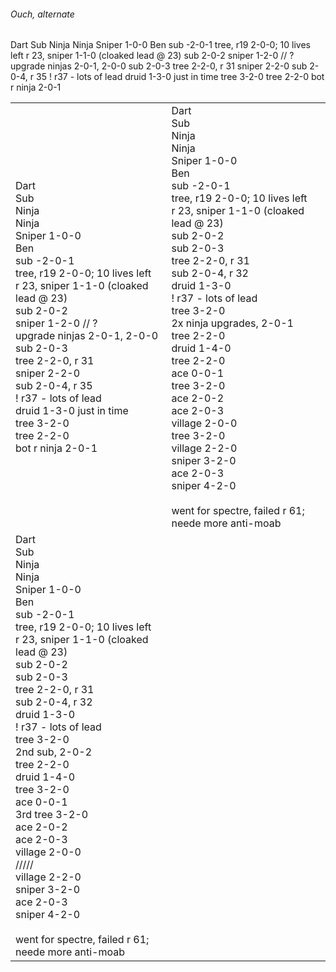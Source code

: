 ###### Ouch, alternate
Dart
Sub
Ninja
Ninja
Sniper 1-0-0
Ben
sub -2-0-1
tree, r19 2-0-0; 10 lives left
r 23, sniper 1-1-0 (cloaked lead @ 23)
sub 2-0-2
sniper 1-2-0 // ?
upgrade ninjas 2-0-1, 2-0-0
sub 2-0-3
tree 2-2-0, r 31
sniper 2-2-0
sub 2-0-4, r 35
! r37 - lots of lead
druid 1-3-0 just in time
tree 3-2-0
tree 2-2-0
bot r ninja 2-0-1

|                                                                                                                                                                                                                                                                                                                                                                                                                                                                                                                                                |                                                                                                                                                                                                                                                                                                                                                                                                                                                                                                                                                           |
| ---------------------------------------------------------------------------------------------------------------------------------------------------------------------------------------------------------------------------------------------------------------------------------------------------------------------------------------------------------------------------------------------------------------------------------------------------------------------------------------------------------------------------------------------- | --------------------------------------------------------------------------------------------------------------------------------------------------------------------------------------------------------------------------------------------------------------------------------------------------------------------------------------------------------------------------------------------------------------------------------------------------------------------------------------------------------------------------------------------------------- |
| Dart<br>Sub<br>Ninja<br>Ninja<br>Sniper 1-0-0<br>Ben<br>sub -2-0-1<br>tree, r19 2-0-0; 10 lives left<br>r 23, sniper 1-1-0 (cloaked lead @ 23)<br>sub 2-0-2<br>sniper 1-2-0 // ?<br>upgrade ninjas 2-0-1, 2-0-0<br>sub 2-0-3<br>tree 2-2-0, r 31<br>sniper 2-2-0<br>sub 2-0-4, r 35<br>! r37 - lots of lead<br>druid 1-3-0 just in time<br>tree 3-2-0<br>tree 2-2-0<br>bot r ninja 2-0-1                                                                                                                                                       | Dart<br>Sub<br>Ninja<br>Ninja<br>Sniper 1-0-0<br>Ben<br>sub -2-0-1<br>tree, r19 2-0-0; 10 lives left<br>r 23, sniper 1-1-0 (cloaked lead @ 23)<br>sub 2-0-2<br>sub 2-0-3<br>tree 2-2-0, r 31<br>sub 2-0-4, r 32<br>druid 1-3-0 <br>! r37 - lots of lead<br>tree 3-2-0<br>2x ninja upgrades, 2-0-1<br>tree 2-2-0<br>druid 1-4-0<br>tree 2-2-0<br>ace 0-0-1<br>tree 3-2-0<br>ace 2-0-2<br>ace 2-0-3<br>village 2-0-0<br>tree 3-2-0<br>village 2-2-0<br>sniper 3-2-0<br>ace 2-0-3<br>sniper 4-2-0<br><br>went for spectre, failed r 61; neede more anti-moab |
| Dart<br>Sub<br>Ninja<br>Ninja<br>Sniper 1-0-0<br>Ben<br>sub -2-0-1<br>tree, r19 2-0-0; 10 lives left<br>r 23, sniper 1-1-0 (cloaked lead @ 23)<br>sub 2-0-2<br>sub 2-0-3<br>tree 2-2-0, r 31<br>sub 2-0-4, r 32<br>druid 1-3-0 <br>! r37 - lots of lead<br>tree 3-2-0<br>2nd sub, 2-0-2<br>tree 2-2-0<br>druid 1-4-0<br>tree 3-2-0<br>ace 0-0-1<br>3rd tree 3-2-0<br>ace 2-0-2<br>ace 2-0-3<br>village 2-0-0<br>/////<br>village 2-2-0<br>sniper 3-2-0<br>ace 2-0-3<br>sniper 4-2-0<br><br>went for spectre, failed r 61; neede more anti-moab |                                                                                                                                                                                                                                                                                                                                                                                                                                                                                                                                                           |

